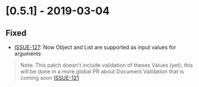 # [0.5.1] - 2019-03-04

## Fixed

- [ISSUE-127](https://github.com/dailymotion/tartiflette/issues/127): Now Object and List are supported as input values for arguments

>Note: This patch doesn't include validation of theses Values (yet), this will be done in a more global PR about Document Validation that is coming soon [ISSUE-121](https://github.com/dailymotion/tartiflette/issues/121)
